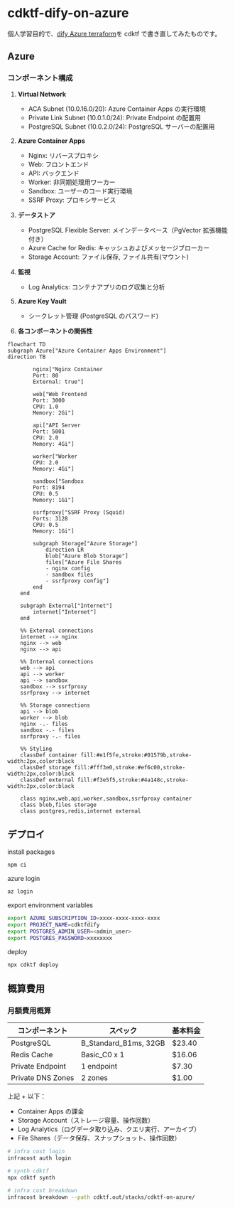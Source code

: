 # cdktf-dify-on-azure

個人学習目的で、[dify Azure terraform](https://github.com/nikawang/dify-azure-terraform)を cdktf で書き直してみたものです。

## Azure

### コンポーネント構成

1. **Virtual Network**

   - ACA Subnet (10.0.16.0/20): Azure Container Apps の実行環境
   - Private Link Subnet (10.0.1.0/24): Private Endpoint の配置用
   - PostgreSQL Subnet (10.0.2.0/24): PostgreSQL サーバーの配置用

2. **Azure Container Apps**

   - Nginx: リバースプロキシ
   - Web: フロントエンド
   - API: バックエンド
   - Worker: 非同期処理用ワーカー
   - Sandbox: ユーザーのコード実行環境
   - SSRF Proxy: プロキシサービス

3. **データストア**

   - PostgreSQL Flexible Server: メインデータベース（PgVector 拡張機能付き）
   - Azure Cache for Redis: キャッシュおよびメッセージブローカー
   - Storage Account: ファイル保存, ファイル共有(マウント)

4. **監視**

   - Log Analytics: コンテナアプリのログ収集と分析

5. **Azure Key Vault**

   - シークレット管理 (PostgreSQL のパスワード)

6. **各コンポーネントの関係性**

```mermaid
flowchart TD
subgraph Azure["Azure Container Apps Environment"]
direction TB

        nginx["Nginx Container
        Port: 80
        External: true"]

        web["Web Frontend
        Port: 3000
        CPU: 1.0
        Memory: 2Gi"]

        api["API Server
        Port: 5001
        CPU: 2.0
        Memory: 4Gi"]

        worker["Worker
        CPU: 2.0
        Memory: 4Gi"]

        sandbox["Sandbox
        Port: 8194
        CPU: 0.5
        Memory: 1Gi"]

        ssrfproxy["SSRF Proxy (Squid)
        Ports: 3128
        CPU: 0.5
        Memory: 1Gi"]

        subgraph Storage["Azure Storage"]
            direction LR
            blob["Azure Blob Storage"]
            files["Azure File Shares
            - nginx config
            - sandbox files
            - ssrfproxy config"]
        end
    end

    subgraph External["Internet"]
        internet["Internet"]
    end

    %% External connections
    internet --> nginx
    nginx --> web
    nginx --> api

    %% Internal connections
    web --> api
    api --> worker
    api --> sandbox
    sandbox --> ssrfproxy
    ssrfproxy --> internet

    %% Storage connections
    api --> blob
    worker --> blob
    nginx -.- files
    sandbox -.- files
    ssrfproxy -.- files

    %% Styling
    classDef container fill:#e1f5fe,stroke:#01579b,stroke-width:2px,color:black
    classDef storage fill:#fff3e0,stroke:#ef6c00,stroke-width:2px,color:black
    classDef external fill:#f3e5f5,stroke:#4a148c,stroke-width:2px,color:black

    class nginx,web,api,worker,sandbox,ssrfproxy container
    class blob,files storage
    class postgres,redis,internet external
```

## デプロイ

install packages

```bash
npm ci
```

azure login

```bash
az login
```

export environment variables

```bash
export AZURE_SUBSCRIPTION_ID=xxxx-xxxx-xxxx-xxxx
export PROJECT_NAME=cdktfdify
export POSTGRES_ADMIN_USER=<admin_user>
export POSTGRES_PASSWORD=xxxxxxxx
```

deploy

```bash
npx cdktf deploy
```

## 概算費用

### 月額費用概算

| コンポーネント    | スペック              | 基本料金 |
| ----------------- | --------------------- | -------- |
| PostgreSQL        | B_Standard_B1ms, 32GB | $23.40   |
| Redis Cache       | Basic_C0 x 1          | $16.06   |
| Private Endpoint  | 1 endpoint            | $7.30    |
| Private DNS Zones | 2 zones               | $1.00    |

上記 + 以下：

- Container Apps の課金
- Storage Account（ストレージ容量、操作回数）
- Log Analytics（ログデータ取り込み、クエリ実行、アーカイブ）
- File Shares（データ保存、スナップショット、操作回数）

```bash
# infra cost login
infracost auth login

# synth cdktf
npx cdktf synth

# infra cost breakdown
infracost breakdown --path cdktf.out/stacks/cdktf-on-azure/
```
